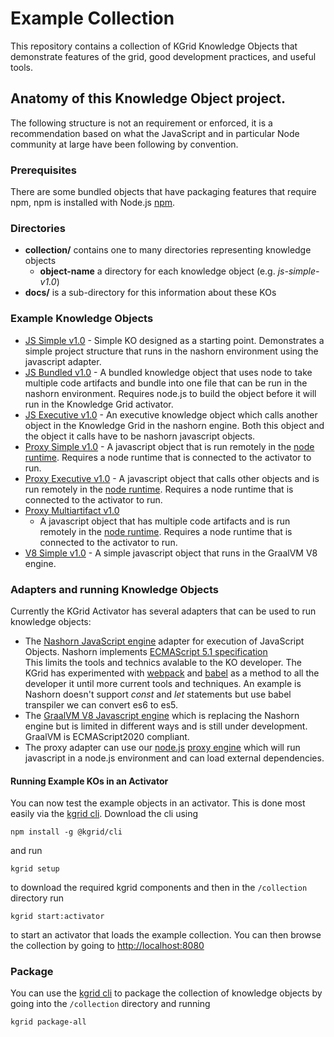 # Example Collection

This repository contains a collection of KGrid Knowledge Objects that demonstrate features
of the grid, good development practices, and useful tools.

## Anatomy of this Knowledge Object project.
The following structure is not an requirement or enforced, it is a recommendation based
on what the JavaScript and in particular Node community at large have been following by convention.

### Prerequisites
There are some bundled objects that have packaging features that require npm, npm is installed with Node.js
[npm](https://www.npmjs.com/get-npm). 

### Directories

* **collection/** contains one to many directories representing knowledge objects
  * **object-name** a directory for each knowledge object (e.g. _js-simple-v1.0_)
* **docs/** is a sub-directory for this information about these KOs

### Example Knowledge Objects
* [JS Simple v1.0](https://github.com/kgrid-objects/example-collection/tree/master/collection/js-simple-v1.0) 
        - Simple KO designed as a starting point. Demonstrates a simple project structure that runs in the nashorn environment using the javascript adapter.
* [JS Bundled v1.0](https://github.com/kgrid-objects/example-collection/tree/master/collection/js-bundled-v1.0) 
        - A bundled knowledge object that uses node to take multiple code artifacts and bundle into one file that can be run in the nashorn environment.
Requires node.js to build the object before it will run in the Knowledge Grid activator.
* [JS Executive v1.0](https://github.com/kgrid-objects/example-collection/tree/master/collection/js-executive-v1.0) 
        - An executive knowledge object which calls another object in the Knowledge Grid in the nashorn engine. Both this object
        and the object it calls have to be nashorn javascript objects.
* [Proxy Simple v1.0](https://github.com/kgrid-objects/example-collection/tree/master/collection/proxy-simple-v1.0) 
        - A javascript object that is run remotely in the [node runtime](https://github.com/kgrid/kgrid-node-runtime).
        Requires a node runtime that is connected to the activator to run.
* [Proxy Executive v1.0](https://github.com/kgrid-objects/example-collection/tree/master/collection/proxy-executive-v1.0) 
        - A javascript object that calls other objects and is run remotely in the [node runtime](https://github.com/kgrid/kgrid-node-runtime).
        Requires a node runtime that is connected to the activator to run.  
* [Proxy Multiartifact v1.0](https://github.com/kgrid-objects/example-collection/tree/master/collection/proxy-multiartifact-v1.0) 
     - A javascript object that has multiple code artifacts and is run remotely in the [node runtime](https://github.com/kgrid/kgrid-node-runtime).
     Requires a node runtime that is connected to the activator to run.
* [V8 Simple v1.0](https://github.com/kgrid-objects/example-collection/tree/master/collection/v8-simple-v1.0) 
      - A simple javascript object that runs in the GraalVM V8 engine.


### Adapters and running Knowledge Objects

Currently the KGrid Activator has several adapters that can be used to run knowledge objects: 
- The [Nashorn JavaScript engine](https://openjdk.java.net/projects/nashorn/) adapter for execution of JavaScript
Objects. Nashorn implements [ECMAScript 5.1 specification](http://www.ecma-international.org/ecma-262/5.1/)  
This limits the tools and technics avalable to the KO developer. The KGrid has experimented with
[webpack](https://webpack.js.org/) and [babel](https://babeljs.io/) as a method to all the developer it until
more current tools and techniques. An example is Nashorn doesn't support _const_ and _let_ statements but
use babel transpiler we can convert es6 to es5.
- The [GraalVM V8 Javascript engine](https://www.graalvm.org/docs/reference-manual/languages/js/) which is replacing the
Nashorn engine but is limited in different ways and is still under development. GraalVM is ECMAScript2020 compliant.
- The proxy adapter can use our [node.js](https://nodejs.org/en/) [proxy engine](https://github.com/kgrid/kgrid-node-runtime) which will run javascript in a node.js environment
and can load external dependencies.


#### Running Example KOs in an Activator
You can now test the example objects in an activator. This is done most easily via the [kgrid cli](https://github.com/kgrid/kgrid-cli).
Download the cli using 
```
npm install -g @kgrid/cli
```
 and run 
 ```
 kgrid setup
```
 to download the required kgrid components and then in the `/collection` directory run
 ```
 kgrid start:activator
```
to start an activator that loads the example collection. You can then browse the collection by going to 
 [http://localhost:8080](http://localhost:8080)


### Package

You can use the [kgrid cli](https://github.com/kgrid/kgrid-cli) to package the collection of knowledge objects by going
into the `/collection` directory and running
```
kgrid package-all
```

